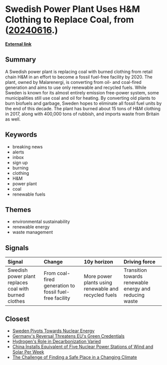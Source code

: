 # __Swedish Power Plant Uses H&M Clothing to Replace Coal__, from ([20240616](https://kghosh.substack.com/p/20240616).)

__[External link](https://www.independent.co.uk/news/business/news/sweden-power-plant-h-m-coal-burn-vasteras-stockholm-oil-discarded-products-a8073346.html)__



## Summary

A Swedish power plant is replacing coal with burned clothing from retail chain H&M in an effort to become a fossil fuel-free facility by 2020. The plant, owned by Malarenergi, is converting from oil- and coal-fired generation and aims to use only renewable and recycled fuels. While Sweden is known for its almost entirely emission free-power system, some municipalities still use coal and oil for heating. By converting old plants to burn biofuels and garbage, Sweden hopes to eliminate all fossil fuel units by the end of this decade. The plant has burned about 15 tons of H&M clothing in 2017, along with 400,000 tons of rubbish, and imports waste from Britain as well.

## Keywords

* breaking news
* alerts
* inbox
* sign up
* burning
* clothing
* H&M
* power plant
* coal
* renewable fuels

## Themes

* environmental sustainability
* renewable energy
* waste management

## Signals

| Signal                                                | Change                                                  | 10y horizon                                          | Driving force                                          |
|:------------------------------------------------------|:--------------------------------------------------------|:-----------------------------------------------------|:-------------------------------------------------------|
| Swedish power plant replaces coal with burned clothes | From coal-fired generation to fossil fuel-free facility | More power plants using renewable and recycled fuels | Transition towards renewable energy and reducing waste |

## Closest

* [Sweden Pivots Towards Nuclear Energy](b9666c2bcb5131de1b2411be30bb4b44)
* [Germany's Reversal Threatens EU's Green Credentials](814283a354f997b39eef0684e747b8ef)
* [Hydrogen's Role in Decarbonization Varied](18cfbb0e23ac94c1ae56348a3663c73c)
* [China Installs Equivalent of Five Nuclear Power Stations of Wind and Solar Per Week](36f1ded81fc9d860c405a019627fb21c)
* [The Challenge of Finding a Safe Place in a Changing Climate](efa36dc9bd5ddc890866d4ab1e68e71f)